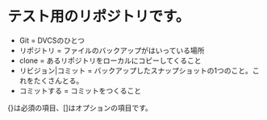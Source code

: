 テスト用のリポジトリです。
===========
* Git = DVCSのひとつ
* リポジトリ = ファイルのバックアップがはいっている場所
* clone = あるリポジトリをローカルにコピーしてくること
* リビジョン|コミット = バックアップしたスナップショットの1つのこと。これをたくさんとる。
* コミットする = コミットをつくること




{}は必須の項目、[]はオプションの項目です。
